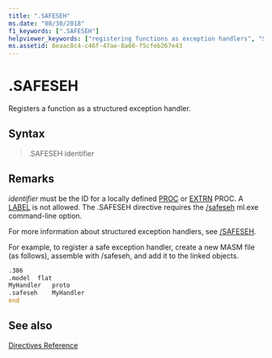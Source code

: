 ```yaml
---
title: ".SAFESEH"
ms.date: "08/30/2018"
f1_keywords: [".SAFESEH"]
helpviewer_keywords: ["registering functions as exception handlers", "SAFESEH directive", ".SAFESEH directive"]
ms.assetid: 6eaac8c4-c46f-47ae-8a66-f5cfeb267e43
---
```

# .SAFESEH

Registers a function as a structured exception handler.

## Syntax

> .SAFESEH identifier

## Remarks

*identifier* must be the ID for a locally defined [PROC](../../assembler/masm/proc.md) or [EXTRN](../../assembler/masm/extrn.md) PROC. A [LABEL](../../assembler/masm/label-masm.md) is not allowed. The .SAFESEH directive requires the [/safeseh](../../assembler/masm/ml-and-ml64-command-line-reference.md) ml.exe command-line option.

For more information about structured exception handlers, see [/SAFESEH](../../build/reference/safeseh-image-has-safe-exception-handlers.md).

For example, to register a safe exception handler, create a new MASM file (as follows), assemble with /safeseh, and add it to the linked objects.

```asm
.386
.model  flat
MyHandler   proto
.safeseh    MyHandler
end
```

## See also

[Directives Reference](../../assembler/masm/directives-reference.md)<br/>